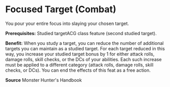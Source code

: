 ﻿---
cssclass: [feats]

---
# Focused Target (Combat)

You pour your entire focus into slaying your chosen target.

**Prerequisites:** Studied targetACG class feature (second studied target).

**Benefit:** When you study a target, you can reduce the number of additional targets you can maintain as a studied target. For each target reduced in this way, you increase your studied target bonus by 1 for either attack rolls, damage rolls, skill checks, or the DCs of your abilities. Each such increase must be applied to a different category (attack rolls, damage rolls, skill checks, or DCs). You can end the effects of this feat as a free action.

**Source** Monster Hunter's Handbook